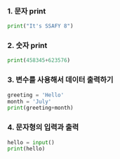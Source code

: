 ### 1. 문자 print

```python
print("It's SSAFY 8")
```

### 2. 숫자 print

```python
print(458345+623576)
```

### 3. 변수를 사용해서 데이터 출력하기

```python
greeting = 'Hello'
month = 'July'
print(greeting+month)
```

### 4. 문자형의 입력과 출력

```python
hello = input()
print(hello)
```

